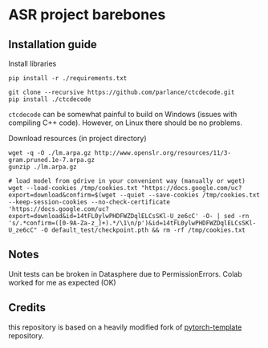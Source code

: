# ASR project barebones

## Installation guide

Install libraries

```shell
pip install -r ./requirements.txt

git clone --recursive https://github.com/parlance/ctcdecode.git
pip install ./ctcdecode
```

```ctcdecode``` can be somewhat painful to build on Windows (issues with compiling C++ code).
However, on Linux there should be no problems.

Download resources (in project directory)

```shell
wget -q -O ./lm.arpa.gz http://www.openslr.org/resources/11/3-gram.pruned.1e-7.arpa.gz
gunzip ./lm.arpa.gz

# load model from gdrive in your convenient way (manually or wget)
wget --load-cookies /tmp/cookies.txt "https://docs.google.com/uc?export=download&confirm=$(wget --quiet --save-cookies /tmp/cookies.txt --keep-session-cookies --no-check-certificate 'https://docs.google.com/uc?export=download&id=14tFL0ylwPHDFWZDqlELCsSKl-U_ze6cC' -O- | sed -rn 's/.*confirm=([0-9A-Za-z_]+).*/\1\n/p')&id=14tFL0ylwPHDFWZDqlELCsSKl-U_ze6cC" -O default_test/checkpoint.pth && rm -rf /tmp/cookies.txt
```

## Notes

Unit tests can be broken in Datasphere due to PermissionErrors.
Colab worked for me as expected (OK)

## Credits

this repository is based on a heavily modified fork
of [pytorch-template](https://github.com/victoresque/pytorch-template) repository.
